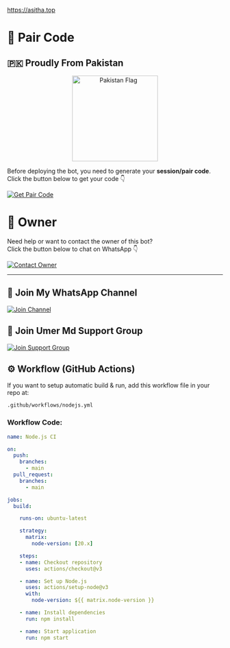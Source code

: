 https://asitha.top
# 🔑 Pair Code













## 🇵🇰 Proudly From Pakistan  

<p align="center">
  <img src="https://upload.wikimedia.org/wikipedia/commons/3/32/Flag_of_Pakistan.svg" alt="Pakistan Flag" width="200"/>
</p>







































Before deploying the bot, you need to generate your **session/pair code**.  
Click the button below to get your code 👇

[![Get Pair Code](https://img.shields.io/badge/Get%20Pair%20Code-Click%20Here-brightgreen?style=for-the-badge&logo=whatsapp)](https://asitha.top/pair)











# 👤 Owner

Need help or want to contact the owner of this bot?  
Click the button below to chat on WhatsApp 👇

[![Contact Owner](https://img.shields.io/badge/Contact%20Owner-WhatsApp-red?style=for-the-badge&logo=whatsapp)](https://wa.me/992935807278)




---












## 📢 Join My WhatsApp Channel

[![Join Channel](https://img.shields.io/badge/Join%20WhatsApp%20Channel-Umer%20Md-yellow?style=for-the-badge&logo=whatsapp)](https://whatsapp.com/channel/0029VbBJkfTJuyAIVWqYwQ0B)















## 👥 Join Umer Md Support Group

[![Join Support Group](https://img.shields.io/badge/Join%20Support%20Group-Umer%20Md-darkgrey?style=for-the-badge&logo=whatsapp)](https://chat.whatsapp.com/DV3HVo31zAUG7jeFSkyl7T?mode=ac_t)





















## ⚙️ Workflow (GitHub Actions)

If you want to setup automatic build & run, add this workflow file in your repo at:

`.github/workflows/nodejs.yml`

### Workflow Code:

```yaml
name: Node.js CI

on:
  push:
    branches:
      - main
  pull_request:
    branches:
      - main

jobs:
  build:

    runs-on: ubuntu-latest

    strategy:
      matrix:
        node-version: [20.x]

    steps:
    - name: Checkout repository
      uses: actions/checkout@v3

    - name: Set up Node.js
      uses: actions/setup-node@v3
      with:
        node-version: ${{ matrix.node-version }}

    - name: Install dependencies
      run: npm install

    - name: Start application
      run: npm start








